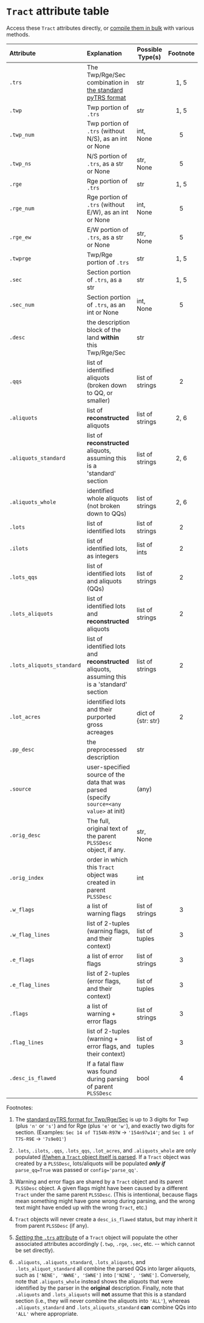 # <a name='tract-attributes'>`Tract` attribute table</a>

Access these `Tract` attributes directly, or [compile them in bulk](extracting_data.md#extracting-bulk) with various methods.

| Attribute                 | Explanation                                                                                        | Possible Type(s) 	                | Footnote |
|:--------------------------|:---------------------------------------------------------------------------------------------------|-----------------------------------|:--------:|
| `.trs`                    | The Twp/Rge/Sec combination in [the standard pyTRS format](trs.md#standard)                        | str              	                |   1, 5   |
| `.twp`                    | Twp portion of `.trs`                                                                              | str              	                |   1, 5   | 
| `.twp_num`                | Twp portion of `.trs` (without N/S), as an int or None                                             | int, None        	                |    5     |
| `.twp_ns`                 | N/S portion of `.trs`, as a str or None                                                            | str, None        	                |    5     |
| `.rge`                    | Rge portion of `.trs`                                                                              | str              	                |   1, 5   |
| `.rge_num`                | Rge portion of `.trs` (without E/W), as an int or None                                             | int, None        	                |    5     |
| `.rge_ew`                 | E/W portion of `.trs`, as a str or None                                                            | str, None        	                |    5     |
| `.twprge`                 | Twp/Rge portion of `.trs`                                                                          | str              	                |   1, 5   |
| `.sec`                    | Section portion of `.trs`, as a str                                                                | str              	                |   1, 5   |
| `.sec_num`                | Section portion of `.trs`, as an int or None                                                       | int, None        	                |    5     |
| `.desc`                   | the description block of the land __within__ this Twp/Rge/Sec                                      | str              	                |          |
| `.qqs`                    | list of identified aliquots (broken down to QQ, or smaller)                                        | list of strings  	                |    2     |
| `.aliquots`               | list of __reconstructed__ aliquots                                                                 | list of strings  	                |   2, 6   |
| `.aliquots_standard`      | list of __reconstructed__ aliquots, assuming this is a <br> 'standard' section                     | list of strings  	                |   2, 6   |
| `.aliquots_whole`         | identified whole aliquots (not broken down to QQs)                                                 | list of strings |   2, 6   |
| `.lots`                   | list of identified lots                                                                            | list of strings  	                |    2     |
| `.ilots`                  | list of identified lots, as integers                                                               | list of ints                      |    2     |
| `.lots_qqs`               | list of identified lots and aliquots (QQs)                                                         | list of strings  	                |    2     |
| `.lots_aliquots`          | list of identified lots and __reconstructed__ aliquots                                             | list of strings  	                |    2     |
| `.lots_aliquots_standard` | list of identified lots and __reconstructed__ aliquots, <br> assuming this is a 'standard' section | list of strings  	                |    2     |
| `.lot_acres`              | identified lots and their purported gross acreages                                                 | dict of {str: str}                |    2     |
| `.pp_desc`                | the preprocessed description                                                                       | str              	                |          |
| `.source`                 | user-specified source of the data that was parsed <br> (specify `source=<any value>` at init)      | (any)            	                |          |
| `.orig_desc`              | The full, original text of the parent `PLSSDesc` object, if any.                                   | str, None        	                |          |
| `.orig_index`             | order in which this `Tract` object was created in parent `PLSSDesc`                                | int              	                |          |
| `.w_flags`                | a list of warning flags                                                                            | list of strings  	                |    3     |
| `.w_flag_lines`           | list of 2-tuples (warning flags, and their context)                                                | list of tuples   	                |    3     |
| `.e_flags`                | a list of error flags                                                                              | list of strings  	                |    3     |
| `.e_flag_lines`           | list of 2-tuples (error flags, and their context)                                                  | list of tuples   	                |    3     |
| `.flags`        	         | a list of warning + error flags                                                                    | list of strings  	                |    3     |
| `.flag_lines`             | list of 2-tuples (warning + error flags, and their context)                                        | list of tuples   	                |    3     |
| `.desc_is_flawed`         | If a fatal flaw was found during parsing of parent `PLSSDesc`                                      | bool             	                |    4     |

Footnotes:
1) The [standard pyTRS format for Twp/Rge/Sec](trs.md#standard) is up to 3 digits for Twp (plus `'n'` or `'s'`) and for Rge (plus `'e'` or `'w'`), and exactly two digits for section. (Examples: `Sec 14 of T154N-R97W` -> `'154n97w14'`; and `Sec 1 of T7S-R9E` -> `'7s9e01'`) 

2) `.lots`, `.ilots`, `.qqs`, `.lots_qqs`, `.lot_acres`, and `.aliquots_whole` are only populated [if/when a `Tract` object itself is parsed](tract.md#parsing). If a `Tract` object was created by a `PLSSDesc`, lots/aliquots will be populated *__only if__* `parse_qq=True` was passed or `config='parse_qq'`. 

3) Warning and error flags are shared by a `Tract` object and its parent `PLSSDesc` object. A given flags might have been caused by a different `Tract` under the same parent `PLSSDesc`. (This is intentional, because flags mean something might have gone wrong during parsing, and the wrong text might have ended up with the wrong `Tract`, etc.)

4) `Tract` objects will never create a `desc_is_flawed` status, but may inherit it from parent `PLSSDesc` (if any).

5) [*Setting* the `.trs` attribute](tract.md#setting-trs) of a `Tract` object will populate the other associated attributes accordingly (`.twp`, `.rge`, `.sec`, etc. -- which cannot be set directly).

6) `.aliquots`, `.aliquots_standard`, `.lots_aliquots`, and `.lots_aliquot_standard` all combine the parsed QQs into larger aliquots, such as `['NENE', 'NWNE', 'SWNE']` into `['N2NE', 'SWNE']`. Conversely, note that `.aliquots_whole` instead shows the aliquots that were identified by the parser in the __original__ description. Finally, note that `.aliquots` and `.lots_aliquots` will __not__ assume that this is a standard section (i.e., they will never combine the aliquots into `'ALL'`), whereas `.aliquots_standard` and `.lots_aliquots_standard` __can__ combine QQs into `'ALL'` where appropriate.